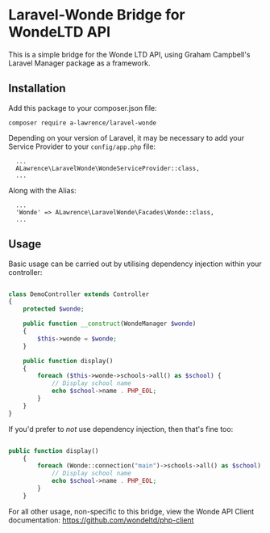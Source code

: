 # Laravel-Wonde Bridge for WondeLTD API

This is a simple bridge for the Wonde LTD API, using Graham Campbell's Laravel Manager package as a framework.

## Installation

Add this package to your composer.json file:

```
composer require a-lawrence/laravel-wonde
```

Depending on your version of Laravel, it may be necessary to add your Service Provider to your `config/app.php` file:

```
  ...
  ALawrence\LaravelWonde\WondeServiceProvider::class,
  ...
```

Along with the Alias:

```
  ...
  'Wonde' => ALawrence\LaravelWonde\Facades\Wonde::class,
  ...
```

## Usage

Basic usage can be carried out by utilising dependency injection within your controller:

```php

class DemoController extends Controller
{
    protected $wonde;

    public function __construct(WondeManager $wonde)
    {
        $this->wonde = $wonde;
    }

    public function display()
    {
        foreach ($this->wonde->schools->all() as $school) {
            // Display school name
            echo $school->name . PHP_EOL;
        }
    }
}

```

If you'd prefer to _not_ use dependency injection, then that's fine too:

```php

public function display()
    {
        foreach (Wonde::connection("main")->schools->all() as $school) {
            // Display school name
            echo $school->name . PHP_EOL;
        }
    }

```

For all other usage, non-specific to this bridge, view the Wonde API Client documentation: https://github.com/wondeltd/php-client
